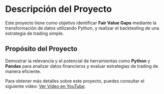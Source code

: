 # Descripción del Proyecto

Este proyecto tiene como objetivo identificar **Fair Value Gaps** mediante la transformación de datos utilizando Python, y realizar el backtesting de una estrategia de trading simple.

## Propósito del Proyecto
Demostrar la relevancia y el potencial de herramientas como **Python** y **Pandas** para analizar datos financieros y evaluar estrategias de trading de manera eficiente.

Para obtener más detalles sobre este proyecto, puedes consultar el siguiente video: [Ver Video en YouTube](https://youtu.be/hRGiMa6woGg).

